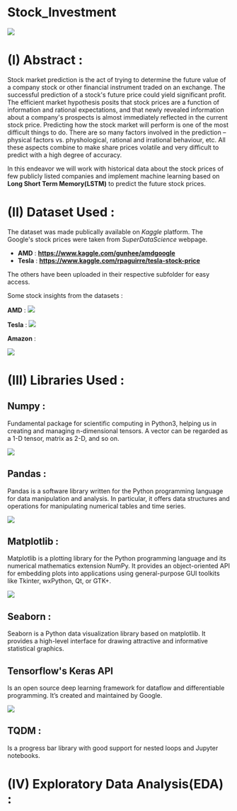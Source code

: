 # Stock_Investment

![](https://github.com/CodingWitcher/Stock_Investment/blob/master/pics_for_readme/dollar-517113_960_720.webp)

# (I) Abstract : 

Stock market prediction is the act of trying to determine the future value of a company stock or other financial instrument traded on an exchange. The successful prediction of a stock's future price could yield significant profit. The efficient market hypothesis posits that stock prices are a function of information and rational expectations, and that newly revealed information about a company's prospects is almost immediately reflected in the current stock price. Predicting how the stock market will perform is one of the most difficult things to do. There are so many factors involved in the prediction – physical factors vs. physhological, rational and irrational behaviour, etc. All these aspects combine to make share prices volatile and very difficult to predict with a high degree of accuracy. 

In this endeavor we will work with historical data about the stock prices of few publicly listed companies and implement machine learning based on **Long Short Term Memory(LSTM)** to predict the future stock prices. 

# (II) Dataset Used : 

The dataset was made publically available on *Kaggle* platform. The Google's stock prices were taken from *SuperDataScience* webpage. 
* **AMD** : **https://www.kaggle.com/gunhee/amdgoogle**
* **Tesla** : **https://www.kaggle.com/rpaguirre/tesla-stock-price**

The others have been uploaded in their respective subfolder for easy access. 

Some stock insights from the datasets : 

**AMD** :
![](https://github.com/CodingWitcher/Stock_Investment/blob/master/pics_for_readme/AMD.png)

**Tesla** : 
![](https://github.com/CodingWitcher/Stock_Investment/blob/master/pics_for_readme/TESLA.png)

**Amazon** : 

![](https://github.com/CodingWitcher/Stock_Investment/blob/master/pics_for_readme/Amazon.png)

# (III) Libraries Used : 

## Numpy : 

Fundamental package for scientific computing in Python3, helping us in creating and managing n-dimensional tensors. A vector can be regarded as a 1-D tensor, matrix as 2-D, and so on. 

![](https://github.com/CodingWitcher/Stock_Investment/blob/master/pics_for_readme/tensor.jpg) 

## Pandas : 

Pandas is a software library written for the Python programming language for data manipulation and analysis. In particular, it offers data structures and operations for manipulating numerical tables and time series.

![](https://github.com/CodingWitcher/Stock_Investment/blob/master/pics_for_readme/pandas.jpeg)

## Matplotlib : 

Matplotlib is a plotting library for the Python programming language and its numerical mathematics extension NumPy. It provides an object-oriented API for embedding plots into applications using general-purpose GUI toolkits like Tkinter, wxPython, Qt, or GTK+. 

![](https://github.com/CodingWitcher/Stock_Investment/blob/master/pics_for_readme/matplotlib_intro.png)

## Seaborn : 

Seaborn is a Python data visualization library based on matplotlib. It provides a high-level interface for drawing attractive and informative statistical graphics. 

## Tensorflow's Keras API

Is an open source deep learning framework for dataflow and differentiable programming. It’s created and maintained by Google.

![](https://github.com/CodingWitcher/Stock_Investment/blob/master/pics_for_readme/tfkeras.png)

## TQDM : 

Is a progress bar library with good support for nested loops and Jupyter notebooks.

# (IV) Exploratory Data Analysis(EDA) : 




